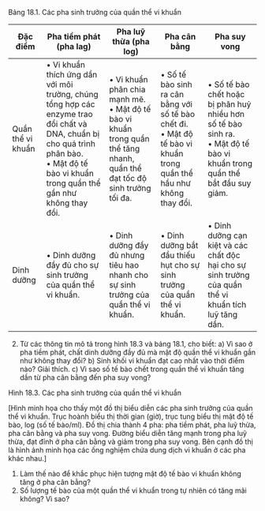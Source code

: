 Bảng 18.1. Các pha sinh trưởng của quần thể vi khuẩn

Đặc điểm | Pha tiềm phát (pha lag) | Pha luỹ thừa (pha log) | Pha cân bằng | Pha suy vong
--- | --- | --- | --- | ---
Quần thể vi khuẩn | • Vi khuẩn thích ứng dần với môi trường, chúng tổng hợp các enzyme trao đổi chất và DNA, chuẩn bị cho quá trình phân bào. <br>• Mật độ tế bào vi khuẩn trong quần thể gần như không thay đổi. | • Vi khuẩn phân chia mạnh mẽ. <br>• Mật độ tế bào vi khuẩn trong quần thể tăng nhanh, quần thể đạt tốc độ sinh trưởng tối đa. | • Số tế bào sinh ra cân bằng với số tế bào chết đi. <br>• Mật độ tế bào vi khuẩn trong quần thể hầu như không thay đổi. | • Số tế bào chết hoặc bị phân huỷ nhiều hơn số tế bào sinh ra. <br>• Mật độ tế bào vi khuẩn trong quần thể bắt đầu suy giảm.
Dinh dưỡng | • Dinh dưỡng đầy đủ cho sự sinh trưởng của quần thể vi khuẩn. | • Dinh dưỡng đầy đủ nhưng tiêu hao nhanh cho sự sinh trưởng của quần thể vi khuẩn. | • Dinh dưỡng bắt đầu thiếu hụt cho sự sinh trưởng của quần thể vi khuẩn. | • Dinh dưỡng cạn kiệt và các chất độc hại cho sự sinh trưởng của quần thể vi khuẩn tích luỹ tăng dần.

2. Từ các thông tin mô tả trong hình 18.3 và bảng 18.1, cho biết:
a) Vì sao ở pha tiềm phát, chất dinh dưỡng đầy đủ mà mật độ quần thể vi khuẩn gần như không thay đổi?
b) Sinh khối vi khuẩn đạt cao nhất vào thời điểm nào? Giải thích.
c) Vì sao số tế bào chết trong quần thể vi khuẩn tăng dần từ pha cân bằng đến pha suy vong?

Hình 18.3. Các pha sinh trưởng của quần thể vi khuẩn

[Hình minh họa cho thấy một đồ thị biểu diễn các pha sinh trưởng của quần thể vi khuẩn. Trục hoành biểu thị thời gian (giờ), trục tung biểu thị mật độ tế bào, log (số tế bào/ml). Đồ thị chia thành 4 pha: pha tiềm phát, pha luỹ thừa, pha cân bằng và pha suy vong. Đường biểu diễn tăng mạnh trong pha luỹ thừa, đạt đỉnh ở pha cân bằng và giảm trong pha suy vong. Bên cạnh đồ thị là hình ảnh minh họa các ống nghiệm chứa dung dịch vi khuẩn ở các pha khác nhau.]

1. Làm thế nào để khắc phục hiện tượng mật độ tế bào vi khuẩn không tăng ở pha cân bằng?
2. Số lượng tế bào của một quần thể vi khuẩn trong tự nhiên có tăng mãi không? Vì sao?